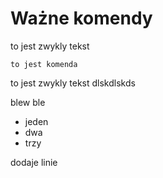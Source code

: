 Ważne komendy
====
to jest zwykly tekst
```
to jest komenda
```
to jest zwykly tekst
dlskdlskds

blew ble 

- jeden  
- dwa 
- trzy

dodaje linie 
